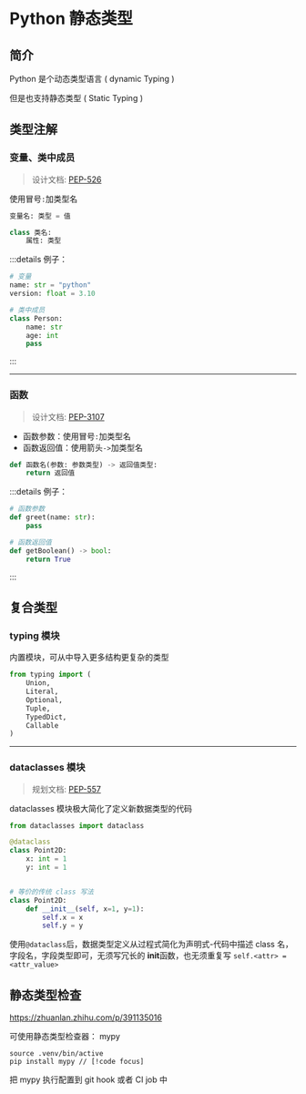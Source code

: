 # Python 静态类型

## 简介

Python 是个动态类型语言 ( dynamic Typing )

但是也支持静态类型 ( Static Typing )

## 类型注解

### 变量、类中成员

> 设计文档: [PEP-526](https://peps.python.org/pep-0526/)

使用冒号`:`加类型名

```py
变量名: 类型 = 值

class 类名:
    属性: 类型
```

:::details 例子：

```py
# 变量
name: str = "python"
version: float = 3.10

# 类中成员
class Person:
    name: str
    age: int
    pass
```

:::

---

### 函数

> 设计文档: [PEP-3107](https://peps.python.org/pep-3107/)

- 函数参数：使用冒号`:`加类型名
- 函数返回值：使用箭头`->`加类型名

```py
def 函数名(参数: 参数类型) -> 返回值类型:
    return 返回值
```

:::details 例子：

```py
# 函数参数
def greet(name: str):
    pass

# 函数返回值
def getBoolean() -> bool:
    return True
```

:::

## 复合类型

### typing 模块

内置模块，可从中导入更多结构更复杂的类型

```py
from typing import (
    Union,
    Literal,
    Optional,
    Tuple,
    TypedDict,
    Callable
)
```

---

### dataclasses 模块

> 规划文档: [PEP-557](https://peps.python.org/pep-0557/)

dataclasses 模块极大简化了定义新数据类型的代码

```py
from dataclasses import dataclass

@dataclass
class Point2D:
    x: int = 1
    y: int = 1


# 等价的传统 class 写法
class Point2D:
    def __init__(self, x=1, y=1):
        self.x = x
        self.y = y
```

使用`@dataclass`后，数据类型定义从过程式简化为声明式-代码中描述 class 名，字段名，字段类型即可，无须写冗长的 **init**函数，也无须重复写 `self.<attr> = <attr_value>`

## 静态类型检查

https://zhuanlan.zhihu.com/p/391135016

可使用静态类型检查器： mypy

```shell
source .venv/bin/active
pip install mypy // [!code focus]
```

把 mypy 执行配置到 git hook 或者 CI job 中
